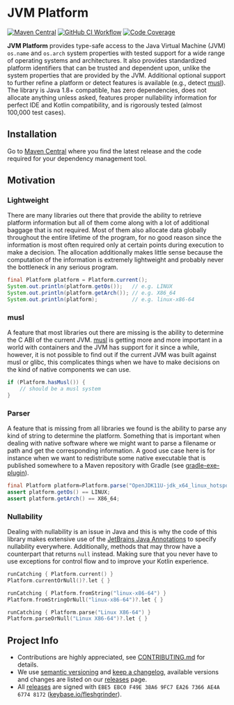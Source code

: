 # JVM Platform

[![Maven Central](https://img.shields.io/maven-central/v/com.fleshgrinder/jvm-platform)][Maven Central]
[![GitHub CI Workflow](https://img.shields.io/github/workflow/status/Fleshgrinder/jvm-platform/ci)](https://github.com/Fleshgrinder/jvm-platform/actions)
[![Code Coverage](https://img.shields.io/codecov/c/github/Fleshgrinder/jvm-platform)][CodeCov]

**JVM Platform** provides type-safe access to the Java Virtual Machine
(JVM) `os.name` and `os.arch` system properties with tested support for a wide
range of operating systems and architectures. It also provides standardized
platform identifiers that can be trusted and dependent upon, unlike the system
properties that are provided by the JVM. Additional optional support to further
refine a platform or detect features is available (e.g., detect [musl]). The
library is Java 1.8+ compatible, has zero dependencies, does not allocate
anything unless asked, features proper nullability information for perfect IDE
and Kotlin compatibility, and is rigorously tested (almost 100,000 test cases).

## Installation

Go to [Maven Central] where you find the latest release and the code required
for your dependency management tool.

## Motivation

### Lightweight

There are many libraries out there that provide the ability to retrieve platform
information but all of them come along with a lot of additional baggage that is
not required. Most of them also allocate data globally throughout the entire
lifetime of the program, for no good reason since the information is most often
required only at certain points during execution to make a decision. The
allocation additionally makes little sense because the computation of the
information is extremely lightweight and probably never the bottleneck in any
serious program.

```java
final Platform platform = Platform.current();
System.out.println(platform.getOs());   // e.g. LINUX
System.out.println(platform.getArch()); // e.g. X86_64
System.out.println(platform);           // e.g. linux-x86-64
```

### musl

A feature that most libraries out there are missing is the ability to determine
the C ABI of the current JVM. [musl] is getting more and more important in a
world with containers and the JVM has support for it since a while, however, it
is not possible to find out if the current JVM was built against musl or glibc,
this complicates things when we have to make decisions on the kind of native
components we can use.

```java
if (Platform.hasMusl()) {
    // should be a musl system
}
```

### Parser

A feature that is missing from all libraries we found is the ability to parse
any kind of string to determine the platform. Something that is important when
dealing with native software where we might want to parse a filename or path and
get the corresponding information. A good use case here is for instance when we
want to redistribute some native executable that is published somewhere to a
Maven repository with Gradle (see [gradle-exe-plugin]).

```java
final Platform platform=Platform.parse("OpenJDK11U-jdk_x64_linux_hotspot_11.0.11_9.tar.gz");
assert platform.getOs() == LINUX;
assert platform.getArch() == X86_64;
```

### Nullability

Dealing with nullability is an issue in Java and this is why the code of this
library makes extensive use of the [JetBrains Java Annotations] to specify
nullability everywhere. Additionally, methods that may throw have a counterpart
that returns `null` instead. Making sure that you never have to use exceptions
for control flow and to improve your Kotlin experience.

```kotlin
runCatching { Platform.current() }
Platform.currentOrNull()?.let { }

runCatching { Platform.fromString("linux-x86-64") }
Platform.fromStringOrNull("linux-x86-64")?.let { }

runCatching { Platform.parse("Linux X86-64") }
Platform.parseOrNull("Linux X86-64")?.let { }
```

## Project Info

- Contributions are highly appreciated, see [CONTRIBUTING.md] for details.
- We use [semantic versioning] and [keep a changelog], available versions and
  changes are listed on our [releases] page.
- All [releases] are signed with
  `EBE5 EBC0 F49E 38A6 9FC7 EA26 7366 AE4A 6774 8172`
  ([keybase.io/fleshgrinder]).

<!-- @formatter:off -->
[CodeCov]: https://codecov.io/gh/Fleshgrinder/jvm-platform
[CONTRIBUTING.md]: https://github.com/Fleshgrinder/.github/blob/main/CONTRIBUTING.md
[gradle-exe-plugin]: https://github.com/Fleshgrinder/gradle-exe-plugin
[JetBrains Java Annotations]: https://github.com/JetBrains/java-annotations
[keep a changelog]: https://keepachangelog.com/
[keybase.io/fleshgrinder]: https://keybase.io/fleshgrinder
[Maven Central]: https://search.maven.org/artifact/com.fleshgrinder/jvm-platform
[musl]: https://musl.libc.org/
[releases]: https://github.com/Fleshgrinder/jvm-platform/releases
[semantic versioning]: http://semver.org/
